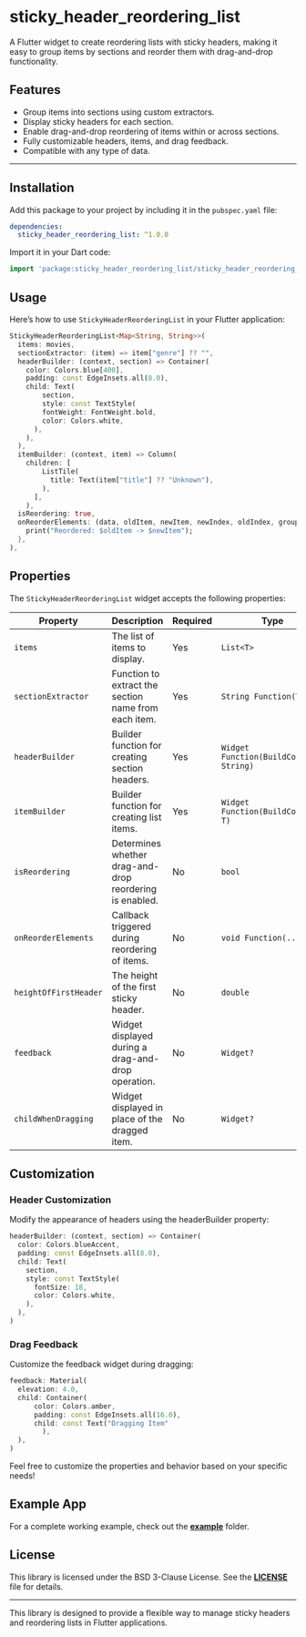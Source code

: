 # sticky_header_reordering_list

A Flutter widget to create reordering lists with sticky headers, making it easy to group items by
sections and reorder them with drag-and-drop functionality.

## Features

- Group items into sections using custom extractors.
- Display sticky headers for each section.
- Enable drag-and-drop reordering of items within or across sections.
- Fully customizable headers, items, and drag feedback.
- Compatible with any type of data.

---

## Installation

Add this package to your project by including it in the `pubspec.yaml` file:

```yaml
dependencies:
  sticky_header_reordering_list: ^1.0.0
```

Import it in your Dart code:

```dart
import 'package:sticky_header_reordering_list/sticky_header_reordering_list.dart';
```

## Usage

Here’s how to use `StickyHeaderReorderingList` in your Flutter application:

```dart
StickyHeaderReorderingList<Map<String, String>>(
  items: movies,
  sectionExtractor: (item) => item["genre"] ?? "",
  headerBuilder: (context, section) => Container(
    color: Colors.blue[400],
    padding: const EdgeInsets.all(8.0),
    child: Text(
        section,
        style: const TextStyle(
        fontWeight: FontWeight.bold,
        color: Colors.white,
      ),
    ),
  ),
  itemBuilder: (context, item) => Column(
    children: [
        ListTile(
          title: Text(item["title"] ?? "Unknown"),
        ),
      ],
    ),
  isReordering: true,
  onReorderElements: (data, oldItem, newItem, newIndex, oldIndex, groupedItems) {
    print("Reordered: $oldItem -> $newItem");
  },
),

```

## Properties

The `StickyHeaderReorderingList` widget accepts the following properties:

| Property              | Description                                             | Required | Type                                    | Default |
| --------------------- | ------------------------------------------------------- | -------- | --------------------------------------- | ------- |
| `items`               | The list of items to display.                           | Yes      | `List<T>`                               |         |
| `sectionExtractor`    | Function to extract the section name from each item.    | Yes      | `String Function(T)`                    |         |
| `headerBuilder`       | Builder function for creating section headers.          | Yes      | `Widget Function(BuildContext, String)` |         |
| `itemBuilder`         | Builder function for creating list items.               | Yes      | `Widget Function(BuildContext, T)`      |         |
| `isReordering`       | Determines whether drag-and-drop reordering is enabled. | No       | `bool`                                  | `false` |
| `onReorderElements`   | Callback triggered during reordering of items.          | No       | `void Function(...)`                    | `null`  |
| `heightOfFirstHeader` | The height of the first sticky header.                  | No       | `double`                                | `50`    |
| `feedback`            | Widget displayed during a drag-and-drop operation.      | No       | `Widget?`                               | `null`  |
| `childWhenDragging`   | Widget displayed in place of the dragged item.          | No       | `Widget?`                               | `null`  |

## Customization

### Header Customization

Modify the appearance of headers using the headerBuilder property:

```dart
headerBuilder: (context, section) => Container(
  color: Colors.blueAccent,
  padding: const EdgeInsets.all(8.0),
  child: Text(
    section,
    style: const TextStyle(
      fontSize: 18,
      color: Colors.white,
    ),
  ),
)
```

### Drag Feedback

Customize the feedback widget during dragging:

```dart
feedback: Material(
  elevation: 4.0,
  child: Container(
      color: Colors.amber,
      padding: const EdgeInsets.all(16.0),
      child: const Text("Dragging Item"
        ),
  ),
)
```

Feel free to customize the properties and behavior based on your specific needs!

## Example App

For a complete working example, check out the [**example**](https://github.com/iAmEmanuele/sticky_header_reordering_list/tree/main/example) folder.

## License

This library is licensed under the BSD 3-Clause License. See the [**LICENSE**](https://github.com/iAmEmanuele/sticky_header_reordering_list/blob/main/LICENSE) file for details.

---

This library is designed to provide a flexible way to manage sticky headers and reordering lists in
Flutter applications.
